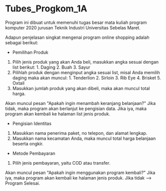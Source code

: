 # Tubes_Progkom_1A
Program ini dibuat untuk memenuhi tugas besar mata kuliah program komputer 2020 jurusan Teknik Industri Universitas Sebelas Maret. 

Adapun penjelasan singkat mengenai program online shopping adalah sebagai berikut:

- Pemilihan Produk
1. Pilih jenis produk yang akan Anda beli, masukkan angka sesuai dengan list berikut:
              1. Daging
              2. Buah
              3. Sayur         
2. Pilihlah produk dengan menginput angka sesuai list, misal Anda memilih daging maka akan muncul:
              1. Tenderlion
              2. Sirloin
              3. Rib Eye
              4. Brisket
              5. Oxtail
3. Masukkan jumlah produk yang akan dibeli, maka akan muncul total harga.

Akan muncul pesan "Apakah ingin menambah keranjang belanjaan?" Jika tidak, maka program akan berlanjut ke pengisian data. Jika iya, maka program akan kembali ke halaman list jenis produk.

- Pengisian Identitas
1. Masukkan nama penerima paket, no telepon, dan alamat lengkap.
2. Masukkan nama kecamatan Anda, maka muncul total harga belanjaan beserta ongkir.

- Metode Pembayaran
1. Pilih jenis pembayaran, yaitu COD atau transfer.

 Akan muncul pesan "Apakah ingin menggunakan program kembali?" Jika iya, maka program akan kembali ke halaman jenis produk. 
 Jika tidak --> Program Selesai.

